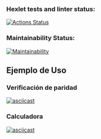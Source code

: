 ### Hexlet tests and linter status:

[![Actions Status](https://github.com/DiegoHLZ/frontend-project-98/actions/workflows/hexlet-check.yml/badge.svg)](https://github.com/DiegoHLZ/frontend-project-98/actions)

### Maintainability Status:

[![Maintainability](https://api.codeclimate.com/v1/badges/4eaf28ad9f1fa14c0e04/maintainability)](https://codeclimate.com/github/DiegoHLZ/frontend-project-98/maintainability)

## Ejemplo de Uso

### Verificación de paridad
[![asciicast](https://asciinema.org/a/LjvYJ0vovcCOTfQYdjpjKlGDi.svg)](https://asciinema.org/a/LjvYJ0vovcCOTfQYdjpjKlGDi)

### Calculadora
[![asciicast](https://asciinema.org/a/QGaomI9i9WfqrHzRxrpPlKCwg.svg)](https://asciinema.org/a/QGaomI9i9WfqrHzRxrpPlKCwg)


